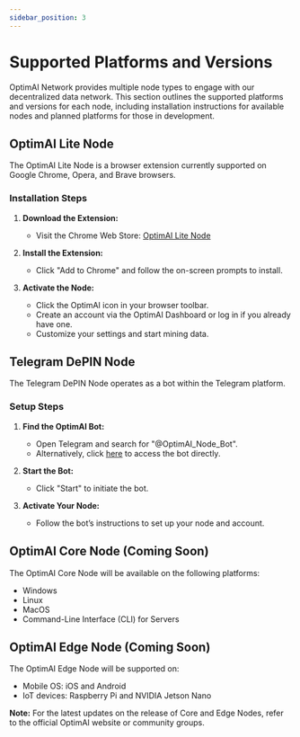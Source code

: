 ```yaml
---
sidebar_position: 3
---
```


# Supported Platforms and Versions

OptimAI Network provides multiple node types to engage with our decentralized data network. This section outlines the supported platforms and versions for each node, including installation instructions for available nodes and planned platforms for those in development.

## OptimAI Lite Node

The OptimAI Lite Node is a browser extension currently supported on Google Chrome, Opera, and Brave browsers.

### Installation Steps

1. **Download the Extension:**
   - Visit the Chrome Web Store: [OptimAI Lite Node](https://chromewebstore.google.com/detail/optimai-lite-node/njlfcjdojmopagogfpjgcbnpmiknapnd)

2. **Install the Extension:**
   - Click "Add to Chrome" and follow the on-screen prompts to install.

3. **Activate the Node:**
   - Click the OptimAI icon in your browser toolbar.
   - Create an account via the OptimAI Dashboard or log in if you already have one.
   - Customize your settings and start mining data.

## Telegram DePIN Node

The Telegram DePIN Node operates as a bot within the Telegram platform.

### Setup Steps

1. **Find the OptimAI Bot:**
   - Open Telegram and search for "@OptimAI_Node_Bot".
   - Alternatively, click [here](https://t.me/OptimAI_Node_Bot) to access the bot directly.

2. **Start the Bot:**
   - Click "Start" to initiate the bot.

3. **Activate Your Node:**
   - Follow the bot’s instructions to set up your node and account.

## OptimAI Core Node (Coming Soon)

The OptimAI Core Node will be available on the following platforms:

- Windows
- Linux
- MacOS
- Command-Line Interface (CLI) for Servers

## OptimAI Edge Node (Coming Soon)

The OptimAI Edge Node will be supported on:

- Mobile OS: iOS and Android
- IoT devices: Raspberry Pi and NVIDIA Jetson Nano

**Note:** For the latest updates on the release of Core and Edge Nodes, refer to the official OptimAI website or community groups.